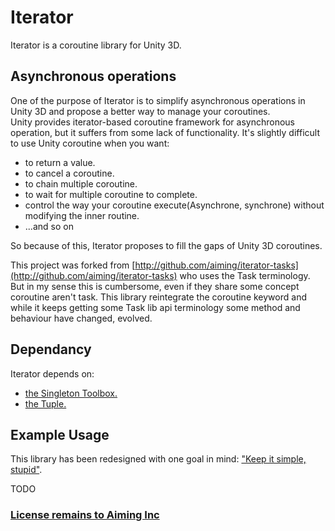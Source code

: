 # Iterator #

Iterator is a coroutine library for Unity 3D.

## Asynchronous operations ##

One of the purpose of Iterator is to simplify asynchronous operations in Unity 3D and propose a better way to manage your coroutines.  
Unity provides iterator-based coroutine framework for asynchronous operation, but it suffers from some lack of functionality. It's slightly difficult to use Unity coroutine when you want:  
- to return a value.
- to cancel a coroutine.
- to chain multiple coroutine.
- to wait for multiple coroutine to complete.
- control the way your coroutine execute(Asynchrone, synchrone) without modifying the inner routine.
- ...and so on

So because of this, Iterator proposes to fill the gaps of Unity 3D coroutines.

This project was forked from [http://github.com/aiming/iterator-tasks](http://github.com/aiming/iterator-tasks) who uses the Task terminology.
But in my sense this is cumbersome, even if they share some concept coroutine aren't task.
This library reintegrate the coroutine keyword and while it keeps getting some Task lib api terminology some method and behaviour have changed, evolved.


## Dependancy ##

Iterator depends on:
- [the Singleton Toolbox.](http://github.com/BLK10/Singleton)
- [the Tuple.](http://github.com/BLK10/Collection)

## Example Usage ##

This library has been redesigned with one goal in mind: ["Keep it simple, stupid"](https://en.wikipedia.org/wiki/KISS_principle).

TODO


### [License remains to Aiming Inc](http://github.com/BLK10/Iterator/blob/master/LICENSE.md) ###

